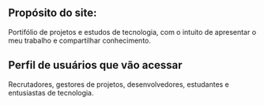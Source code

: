 ## Propósito do site:

Portifólio de projetos e estudos de tecnologia, com o intuito de
apresentar o meu trabalho e compartilhar conhecimento.

## Perfil de usuários que vão acessar

Recrutadores, gestores de projetos, desenvolvedores, estudantes e
entusiastas de tecnologia.
